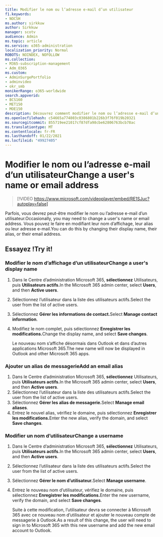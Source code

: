 ```yaml
---
title: Modifier le nom ou l’adresse e-mail d’un utilisateur
f1.keywords:
- NOCSH
ms.author: sirkkuw
author: Sirkkuw
manager: scotv
audience: Admin
ms.topic: article
ms.service: o365-administration
localization_priority: Normal
ROBOTS: NOINDEX, NOFOLLOW
ms.collection:
- M365-subscription-management
- Adm_O365
ms.custom:
- AdminSurgePortfolio
- adminvideo
- okr_smb
monikerRange: o365-worldwide
search.appverid:
- BCS160
- MET150
- MOE150
description: Découvrez comment modifier le nom ou l’adresse e-mail d’un utilisateur.
ms.openlocfilehash: c54665a774803c0386801b226b3f76f019b20321
ms.sourcegitcommit: 855719ee21017cf87dfa98cbe62806763bcb78ac
ms.translationtype: MT
ms.contentlocale: fr-FR
ms.lasthandoff: 01/22/2021
ms.locfileid: "49927405"
---
```

# <a name="change-a-users-name-or-email-address"></a><span data-ttu-id="0bd2b-103">Modifier le nom ou l’adresse e-mail d’un utilisateur</span><span class="sxs-lookup"><span data-stu-id="0bd2b-103">Change a user's name or email address</span></span>

> [!VIDEO https://www.microsoft.com/videoplayer/embed/RE1SJuc?autoplay=false]

<span data-ttu-id="0bd2b-104">Parfois, vous devrez peut-être modifier le nom ou l’adresse e-mail d’un utilisateur.</span><span class="sxs-lookup"><span data-stu-id="0bd2b-104">Occasionally, you may need to change a user's name or email address.</span></span> <span data-ttu-id="0bd2b-105">Vous pouvez le faire en modifiant leur nom d’affichage, leur alias ou leur adresse e-mail.</span><span class="sxs-lookup"><span data-stu-id="0bd2b-105">You can do this by changing their display name, their alias, or their email address.</span></span> 

## <a name="try-it"></a><span data-ttu-id="0bd2b-106">Essayez !</span><span class="sxs-lookup"><span data-stu-id="0bd2b-106">Try it!</span></span>

### <a name="change-a-users-display-name"></a><span data-ttu-id="0bd2b-107">Modifier le nom d’affichage d’un utilisateur</span><span class="sxs-lookup"><span data-stu-id="0bd2b-107">Change a user's display name</span></span>

1. <span data-ttu-id="0bd2b-108">Dans le Centre d’administration Microsoft 365, **sélectionnez** Utilisateurs, puis **Utilisateurs actifs.**</span><span class="sxs-lookup"><span data-stu-id="0bd2b-108">In the Microsoft 365 admin center, select **Users**, and then **Active users**.</span></span>
1. <span data-ttu-id="0bd2b-109">Sélectionnez l’utilisateur dans la liste des utilisateurs actifs.</span><span class="sxs-lookup"><span data-stu-id="0bd2b-109">Select the user from the list of active users.</span></span>
1. <span data-ttu-id="0bd2b-110">Sélectionnez **Gérer les informations de contact.**</span><span class="sxs-lookup"><span data-stu-id="0bd2b-110">Select **Manage contact information**.</span></span>
1. <span data-ttu-id="0bd2b-111">Modifiez le nom complet, puis sélectionnez **Enregistrer les modifications.**</span><span class="sxs-lookup"><span data-stu-id="0bd2b-111">Change the display name, and select **Save changes**.</span></span>

    <span data-ttu-id="0bd2b-112">Le nouveau nom s’affiche désormais dans Outlook et dans d’autres applications Microsoft 365.</span><span class="sxs-lookup"><span data-stu-id="0bd2b-112">The new name will now be displayed in Outlook and other Microsoft 365 apps.</span></span>

### <a name="add-an-email-alias"></a><span data-ttu-id="0bd2b-113">Ajouter un alias de messagerie</span><span class="sxs-lookup"><span data-stu-id="0bd2b-113">Add an email alias</span></span>

1. <span data-ttu-id="0bd2b-114">Dans le Centre d’administration Microsoft 365, **sélectionnez** Utilisateurs, puis **Utilisateurs actifs.**</span><span class="sxs-lookup"><span data-stu-id="0bd2b-114">In the Microsoft 365 admin center, select **Users**, and then **Active users**.</span></span>
1. <span data-ttu-id="0bd2b-115">Sélectionnez l’utilisateur dans la liste des utilisateurs actifs.</span><span class="sxs-lookup"><span data-stu-id="0bd2b-115">Select the user from the list of active users.</span></span>
1. <span data-ttu-id="0bd2b-116">Sélectionnez **Gérer les alias de messagerie.**</span><span class="sxs-lookup"><span data-stu-id="0bd2b-116">Select **Manage email aliases**.</span></span>
1. <span data-ttu-id="0bd2b-117">Entrez le nouvel alias, vérifiez le domaine, puis sélectionnez **Enregistrer les modifications.**</span><span class="sxs-lookup"><span data-stu-id="0bd2b-117">Enter the new alias, verify the domain, and select **Save changes**.</span></span>

### <a name="change-a-username"></a><span data-ttu-id="0bd2b-118">Modifier un nom d’utilisateur</span><span class="sxs-lookup"><span data-stu-id="0bd2b-118">Change a username</span></span>

1. <span data-ttu-id="0bd2b-119">Dans le Centre d’administration Microsoft 365, **sélectionnez** Utilisateurs, puis **Utilisateurs actifs.**</span><span class="sxs-lookup"><span data-stu-id="0bd2b-119">In the Microsoft 365 admin center, select **Users**, and then **Active users**.</span></span>
1. <span data-ttu-id="0bd2b-120">Sélectionnez l’utilisateur dans la liste des utilisateurs actifs.</span><span class="sxs-lookup"><span data-stu-id="0bd2b-120">Select the user from the list of active users.</span></span>
1. <span data-ttu-id="0bd2b-121">Sélectionnez **Gérer le nom d’utilisateur.**</span><span class="sxs-lookup"><span data-stu-id="0bd2b-121">Select **Manage username**.</span></span>
1. <span data-ttu-id="0bd2b-122">Entrez le nouveau nom d’utilisateur, vérifiez le domaine, puis sélectionnez **Enregistrer les modifications.**</span><span class="sxs-lookup"><span data-stu-id="0bd2b-122">Enter the new username, verify the domain, and select **Save changes**.</span></span>

    <span data-ttu-id="0bd2b-123">Suite à cette modification, l’utilisateur devra se connecter à Microsoft 365 avec ce nouveau nom d’utilisateur et ajouter le nouveau compte de messagerie à Outlook.</span><span class="sxs-lookup"><span data-stu-id="0bd2b-123">As a result of this change, the user will need to sign in to Microsoft 365 with this new username and add the new email account to Outlook.</span></span>
